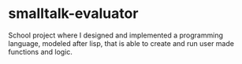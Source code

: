 # smalltalk-evaluator
School project where I designed and implemented a programming language, modeled after lisp, that is able to create and run user made functions and logic.
